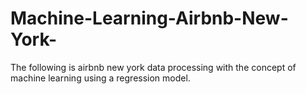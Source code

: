# Machine-Learning-Airbnb-New-York-
The following is airbnb new york data processing with the concept of machine learning using a regression model.
